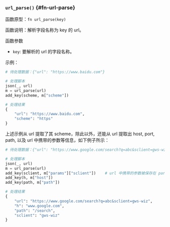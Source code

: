 ### `url_parse()` {#fn-url-parse}

函数原型：`fn url_parse(key)`

函数说明：解析字段名称为 key 的 url。

函数参数

- `key`: 要解析的 url 的字段名称。

示例：

```python
# 待处理数据：{"url": "https://www.baidu.com"}

# 处理脚本
json(_, url)
m = url_parse(url)
add_key(scheme, m["scheme"])

# 处理结果
{
    "url": "https://www.baidu.com",
    "scheme": "https"
}
```

上述示例从 url 提取了其 scheme，除此以外，还能从 url 提取出 host, port, path, 以及 url 中携带的参数等信息，如下例子所示：

```python
# 待处理数据：{"url": "https://www.google.com/search?q=abc&sclient=gws-wiz"}

# 处理脚本
json(_, url)
m = url_parse(url)
add_key(sclient, m["params"]["sclient"])    # url 中携带的参数被保存在 params 字段下
add_key(h, m["host"])
add_key(path, m["path"])

# 处理结果
{
    "url": "https://www.google.com/search?q=abc&sclient=gws-wiz",
    "h": "www.google.com",
    "path": "/search",
    "sclient": "gws-wiz"
}
```
